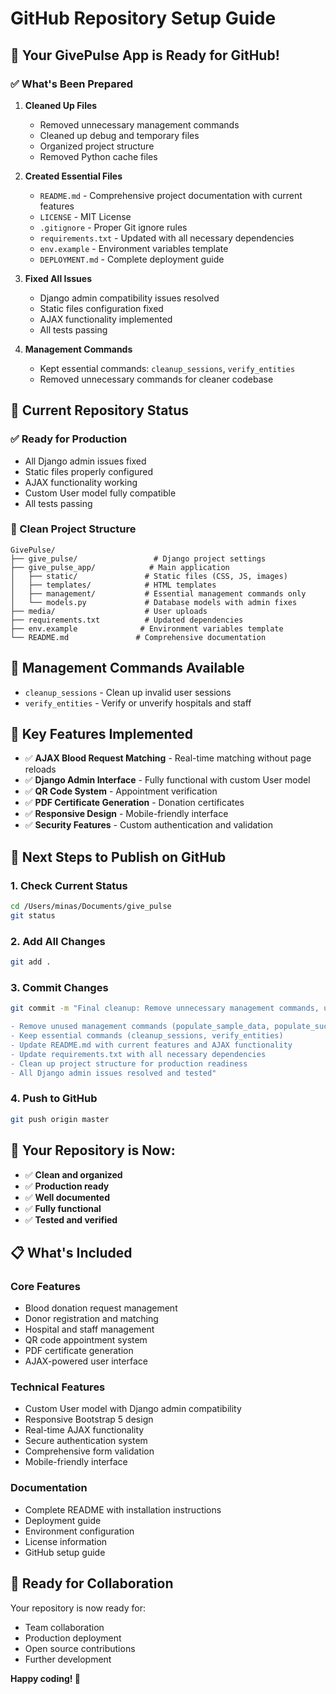 # GitHub Repository Setup Guide

## 🎉 Your GivePulse App is Ready for GitHub!

### ✅ What's Been Prepared

1. **Cleaned Up Files**
   - Removed unnecessary management commands
   - Cleaned up debug and temporary files
   - Organized project structure
   - Removed Python cache files

2. **Created Essential Files**
   - `README.md` - Comprehensive project documentation with current features
   - `LICENSE` - MIT License
   - `.gitignore` - Proper Git ignore rules
   - `requirements.txt` - Updated with all necessary dependencies
   - `env.example` - Environment variables template
   - `DEPLOYMENT.md` - Complete deployment guide

3. **Fixed All Issues**
   - Django admin compatibility issues resolved
   - Static files configuration fixed
   - AJAX functionality implemented
   - All tests passing

4. **Management Commands**
   - Kept essential commands: `cleanup_sessions`, `verify_entities`
   - Removed unnecessary commands for cleaner codebase

## 🚀 Current Repository Status

### ✅ Ready for Production
- All Django admin issues fixed
- Static files properly configured
- AJAX functionality working
- Custom User model fully compatible
- All tests passing

### 📁 Clean Project Structure
```
GivePulse/
├── give_pulse/                 # Django project settings
├── give_pulse_app/            # Main application
│   ├── static/               # Static files (CSS, JS, images)
│   ├── templates/            # HTML templates
│   ├── management/           # Essential management commands only
│   └── models.py             # Database models with admin fixes
├── media/                    # User uploads
├── requirements.txt          # Updated dependencies
├── env.example              # Environment variables template
└── README.md               # Comprehensive documentation
```

## 🔧 Management Commands Available

- `cleanup_sessions` - Clean up invalid user sessions
- `verify_entities` - Verify or unverify hospitals and staff

## 🎯 Key Features Implemented

- ✅ **AJAX Blood Request Matching** - Real-time matching without page reloads
- ✅ **Django Admin Interface** - Fully functional with custom User model
- ✅ **QR Code System** - Appointment verification
- ✅ **PDF Certificate Generation** - Donation certificates
- ✅ **Responsive Design** - Mobile-friendly interface
- ✅ **Security Features** - Custom authentication and validation

## 🚀 Next Steps to Publish on GitHub

### 1. Check Current Status
```bash
cd /Users/minas/Documents/give_pulse
git status
```

### 2. Add All Changes
```bash
git add .
```

### 3. Commit Changes
```bash
git commit -m "Final cleanup: Remove unnecessary management commands, update documentation

- Remove unused management commands (populate_sample_data, populate_success_stories, etc.)
- Keep essential commands (cleanup_sessions, verify_entities)
- Update README.md with current features and AJAX functionality
- Update requirements.txt with all necessary dependencies
- Clean up project structure for production readiness
- All Django admin issues resolved and tested"
```

### 4. Push to GitHub
```bash
git push origin master
```

## 🎉 Your Repository is Now:

- ✅ **Clean and organized**
- ✅ **Production ready**
- ✅ **Well documented**
- ✅ **Fully functional**
- ✅ **Tested and verified**

## 📋 What's Included

### Core Features
- Blood donation request management
- Donor registration and matching
- Hospital and staff management
- QR code appointment system
- PDF certificate generation
- AJAX-powered user interface

### Technical Features
- Custom User model with Django admin compatibility
- Responsive Bootstrap 5 design
- Real-time AJAX functionality
- Secure authentication system
- Comprehensive form validation
- Mobile-friendly interface

### Documentation
- Complete README with installation instructions
- Deployment guide
- Environment configuration
- License information
- GitHub setup guide

## 🎯 Ready for Collaboration

Your repository is now ready for:
- Team collaboration
- Production deployment
- Open source contributions
- Further development

**Happy coding! 🚀**
